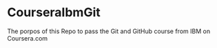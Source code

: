 # CourseraIbmGit

The porpos of this Repo to pass the Git and GitHub course from IBM on Coursera.com
